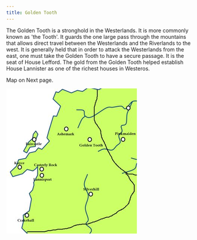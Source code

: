 ```yaml
---
title: Golden Tooth
---
```


 The Golden Tooth is a stronghold in the Westerlands. It is more commonly known as 'the Tooth'. It guards the one large pass through the mountains that allows direct travel between the Westerlands and the Riverlands to the west. It is generally held that in order to attack the Westerlands from the east, one must take the Golden Tooth to have a secure passage. It is the seat of House Lefford. The gold from the Golden Tooth helped establish House Lannister as one of the richest houses in Westeros.

Map on Next page.

![Image](images/000014.jpg)


